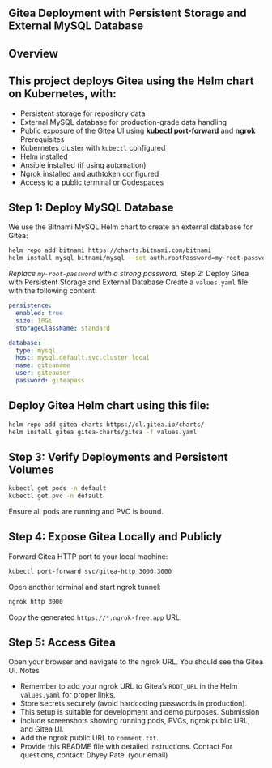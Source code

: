 ## Gitea Deployment with Persistent Storage and External MySQL Database
## Overview
## This project deploys **Gitea** using the Helm chart on Kubernetes, with:

- Persistent storage for repository data
- External MySQL database for production-grade data handling
- Public exposure of the Gitea UI using **kubectl port-forward** and **ngrok**
Prerequisites
- Kubernetes cluster with `kubectl` configured
- Helm installed
- Ansible installed (if using automation)
- Ngrok installed and authtoken configured
- Access to a public terminal or Codespaces

## Step 1: Deploy MySQL Database
We use the Bitnami MySQL Helm chart to create an external database for Gitea:
```bash
helm repo add bitnami https://charts.bitnami.com/bitnami
helm install mysql bitnami/mysql --set auth.rootPassword=my-root-password,auth.database=gitea
```

*Replace `my-root-password` with a strong password.*
Step 2: Deploy Gitea with Persistent Storage and External Database
Create a `values.yaml` file with the following content:
```yaml
persistence:
  enabled: true
  size: 10Gi
  storageClassName: standard

database:
  type: mysql
  host: mysql.default.svc.cluster.local
  name: giteaname
  user: giteauser
  password: giteapass
```

## Deploy Gitea Helm chart using this file:
```bash
helm repo add gitea-charts https://dl.gitea.io/charts/
helm install gitea gitea-charts/gitea -f values.yaml
```

## Step 3: Verify Deployments and Persistent Volumes
```bash
kubectl get pods -n default
kubectl get pvc -n default
```

Ensure all pods are running and PVC is bound.
## Step 4: Expose Gitea Locally and Publicly
Forward Gitea HTTP port to your local machine:
```bash
kubectl port-forward svc/gitea-http 3000:3000
```

Open another terminal and start ngrok tunnel:
```bash
ngrok http 3000
```

Copy the generated `https://*.ngrok-free.app` URL.
## Step 5: Access Gitea
Open your browser and navigate to the ngrok URL. You should see the Gitea UI.
Notes
- Remember to add your ngrok URL to Gitea’s `ROOT_URL` in the Helm `values.yaml` for proper links.
- Store secrets securely (avoid hardcoding passwords in production).
- This setup is suitable for development and demo purposes.
Submission
- Include screenshots showing running pods, PVCs, ngrok public URL, and Gitea UI.
- Add the ngrok public URL to `comment.txt`.
- Provide this README file with detailed instructions.
Contact
For questions, contact: Dhyey Patel (your email)
